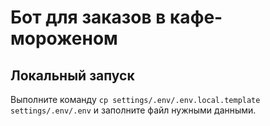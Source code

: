 # Бот для заказов в кафе-мороженом

## Локальный запуск

Выполните команду `cp settings/.env/.env.local.template settings/.env/.env` и заполните файл нужными данными.